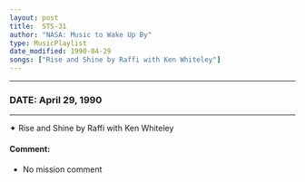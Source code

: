 ```yaml
---
layout: post
title:  STS-31
author: "NASA: Music to Wake Up By"
type: MusicPlaylist
date_modified: 1990-04-29
songs: ["Rise and Shine by Raffi with Ken Whiteley"]
---
```


----
### DATE: April 29, 1990
----
✦ Rise and Shine by Raffi with Ken Whiteley

#### Comment:
* No mission comment



<br/>
<center>
	<a target="_blank"
	   href="https://twitter.com/intent/tweet?hashtags=Space,NASA,Playlist,NASAWakeupCalls,SpaceProgram&text={{ page.author}}, '{{ page.songs.first }}' {{ page.title }}, {{ page.date | date: '%B %d, %Y' }}. {{ site.url }}{{ page.url }} @nasawakeupcalls">
	   <i class="fab fa-twitter" alt="Tweet this page" style="font-size: 1.3em;"></i>
	</a>
	&nbsp; 	<i class="fas fa-user-astronaut" style="font-size: 1.5em;"></i> &nbsp;
    <a type="amzn" search="'Rise and Shine by Raffi with Ken Whiteley'" category="popular music">
        <i class="fab fa-amazon" style="font-size: 1.3em;"></i>
    </a>
</center>
